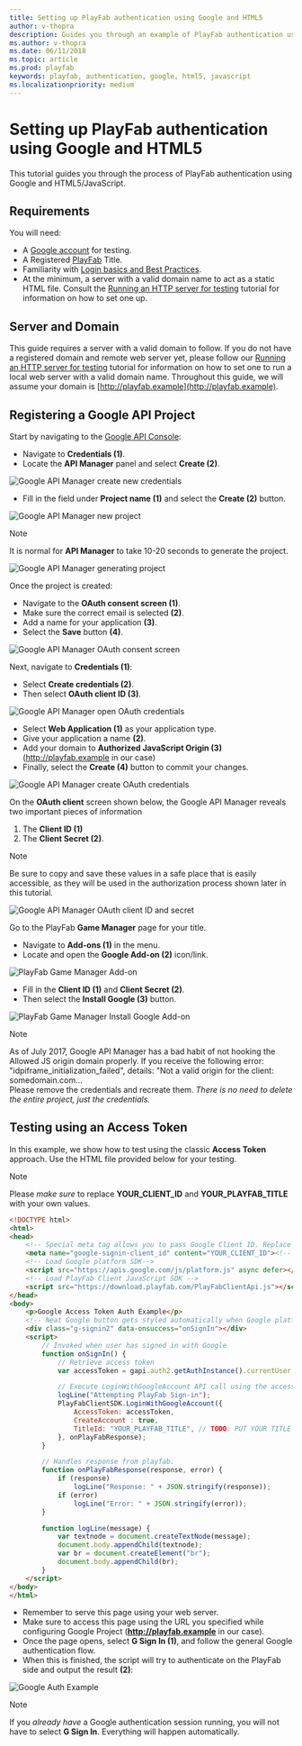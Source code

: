 ```yaml
---
title: Setting up PlayFab authentication using Google and HTML5
author: v-thopra
description: Guides you through an example of PlayFab authentication using Google and HTML5.
ms.author: v-thopra
ms.date: 06/11/2018
ms.topic: article
ms.prod: playfab
keywords: playfab, authentication, google, html5, javascript
ms.localizationpriority: medium
---
```


# Setting up PlayFab authentication using Google and HTML5

This tutorial guides you through the process of PlayFab authentication using Google and HTML5/JavaScript.

## Requirements

You will need:

- A [Google account](https://google.com/) for testing.
- A Registered [PlayFab](https://playfab.com/) Title.
- Familiarity with [Login basics and Best Practices](../../authentication/platform-specific-authentication/login-basics-best-practices.md).
- At the minimum, a server with a valid domain name to act as a static HTML file. Consult the [Running an HTTP server for testing](../../config/dev-test-live/running-an-http-server-for-testing.md) tutorial for information on how to set one up.

## Server and Domain

This guide requires a server with a valid domain to follow. If you do not have a registered domain and remote web server yet, please follow our [Running an HTTP server for testing](../../config/dev-test-live/running-an-http-server-for-testing.md) tutorial for information on how to set one to run a local web server with a valid domain name. Throughout this guide, we will assume your domain is [http://playfab.example](http://playfab.example).

## Registering a Google API Project

Start by navigating to the [Google API Console](https://console.developers.google.com/):

- Navigate to **Credentials (1)**.
- Locate the **API Manager** panel and select **Create (2)**.

![Google API Manager create new credentials](media/tutorials/google-html5/create-new-credentials.png)  

- Fill in the field under **Project name (1)** and select the **Create (2)** button.

![Google API Manager new project](media/tutorials/google-html5/create-new-project.png)  

> [!NOTE]
> It is normal for **API Manager** to take 10-20 seconds to generate the project.

![Google API Manager generating project](media/tutorials/google-html5/generating-project.png)  

Once the project is created:

- Navigate to the **OAuth consent screen (1)**. 
- Make sure the correct email is selected **(2)**. 
- Add a name for your application **(3)**.
- Select the **Save** button **(4)**.

![Google API Manager OAuth consent screen](media/tutorials/google-html5/oauth-consent-screen.png)  

Next, navigate to **Credentials (1)**:

- Select **Create credentials (2)**.
- Then select **OAuth client ID (3)**.

![Google API Manager open OAuth credentials](media/tutorials/google-html5/open-oauth-credentials.png)  

- Select **Web Application (1)** as your application type.
- Give your application a name **(2)**. 
- Add your domain to **Authorized JavaScript Origin (3)** (http://playfab.example in our case)
- Finally, select the **Create (4)** button to commit your changes.

![Google API Manager create OAuth credentials](media/tutorials/google-html5/create-oauth-credentials.png)  

On the **OAuth client** screen shown below, the Google API Manager reveals two important pieces of information

1. The **Client ID (1)**
1. The **Client Secret (2)**. 

> [!NOTE]
> Be sure to copy and save these values in a safe place that is easily accessible, as they will be used in the authorization process shown later in this tutorial.

![Google API Manager OAuth client ID and secret](media/tutorials/google-html5/oauth-client-credentials.png)  

Go to the PlayFab **Game Manager** page for your title. 

- Navigate to **Add-ons (1)** in the menu.
- Locate and open the **Google Add-on (2)** icon/link.

![PlayFab Game Manager Add-on](media/tutorials/google-html5/open-google-add-on.png)  

- Fill in the **Client ID (1)** and **Client Secret (2)**.
- Then select the **Install Google (3)** button.

![PlayFab Game Manager Install Google Add-on](media/tutorials/google-html5/install-google-add-on.png)  

> [!NOTE]
> As of July 2017, Google API Manager has a bad habit of not hooking the Allowed JS origin domain properly. If you receive the following error:  
> "idpiframe_initialization_failed", details: "Not a valid origin for the client: somedomain.com...  
> Please remove the credentials and recreate them. *There is no need to delete the entire project, just the credentials.*

## Testing using an Access Token

In this example, we show how to test using the classic **Access Token** approach. Use the HTML file provided below for your testing.

> [!NOTE]
> Please *make sure* to replace **YOUR_CLIENT_ID** and **YOUR_PLAYFAB_TITLE** with your own values.

```html
<!DOCTYPE html>
<html>
<head>
    <!-- Special meta tag allows you to pass Google Client ID. Replace the content attribute value with your own Client Id -->
    <meta name="google-signin-client_id" content="YOUR_CLIENT_ID"><!-- // TODO: PUT YOUR GOOGLE CLIENT_ID HERE! -->
    <!-- Load Google platform SDK-->
    <script src="https://apis.google.com/js/platform.js" async defer></script>
    <!-- Load PlayFab Client JavaScript SDK -->
    <script src="https://download.playfab.com/PlayFabClientApi.js"></script>
</head>
<body>
    <p>Google Access Token Auth Example</p>
    <!-- Neat Google button gets styled automatically when Google platform SDK is loaded -->
    <div class="g-signin2" data-onsuccess="onSignIn"></div>
    <script>
        // Invoked when user has signed in with Google
        function onSignIn() {
            // Retrieve access token
            var accessToken = gapi.auth2.getAuthInstance().currentUser.get().getAuthResponse(true).access_token;

            // Execute LoginWithGoogleAccount API call using the access token. Please replace TitleID with your own.
            logLine("Attempting PlayFab Sign-in");
            PlayFabClientSDK.LoginWithGoogleAccount({
                AccessToken: accessToken,
                CreateAccount : true,
                TitleId: "YOUR_PLAYFAB_TITLE", // TODO: PUT YOUR TITLE ID HERE!
            }, onPlayFabResponse);
        }

        // Handles response from playfab.
        function onPlayFabResponse(response, error) {
            if (response)
                logLine("Response: " + JSON.stringify(response));
            if (error)
                logLine("Error: " + JSON.stringify(error));
        }

        function logLine(message) {
            var textnode = document.createTextNode(message);
            document.body.appendChild(textnode);
            var br = document.createElement("br");
            document.body.appendChild(br);
        }
    </script>
</body>
</html>
```

- Remember to serve this page using your web server.
- Make sure to access this page using the URL you specified while configuring Google Project (**http://playfab.example** in our case).
- Once the page opens, select **G Sign In (1)**, and follow the general Google authentication flow.
- When this is finished, the script will try to authenticate on the  PlayFab side and output the result **(2)**:

![Google Auth Example](media/tutorials/google-html5/google-auth-example.png)  

> [!NOTE]
> If you *already have* a Google authentication session running, you will not have to select **G Sign In**. Everything will happen automatically.
